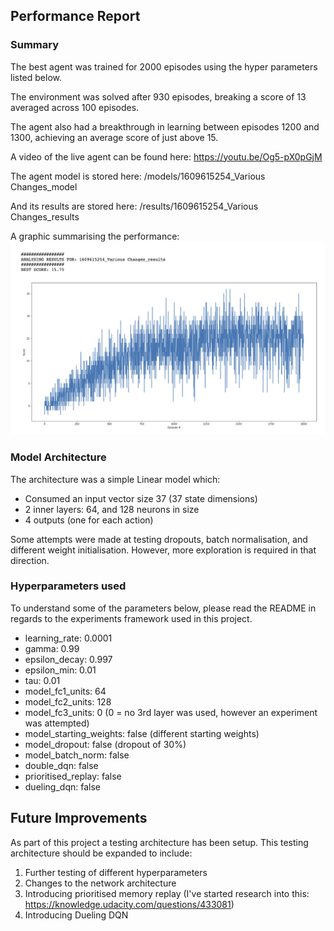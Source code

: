 ## Performance Report

### Summary

The best agent was trained for 2000 episodes using the hyper parameters listed below.

The environment was solved after 930 episodes, breaking a score of 13 averaged across 100 episodes.

The agent also had a breakthrough in learning between episodes 1200 and 1300, achieving an average score of just above 15.

A video of the live agent can be found here:
https://youtu.be/Og5-pX0pGjM

The agent model is stored here:
/models/1609615254_Various Changes_model

And its results are stored here:
/results/1609615254_Various Changes_results

A graphic summarising the performance:
!["Model Results"](https://github.com/aivoric/RL-Navigation-Project/blob/master/model_results.png?raw=true)

### Model Architecture

The architecture was a simple Linear model which:
- Consumed an input vector size 37 (37 state dimensions)
- 2 inner layers: 64, and 128 neurons in size
- 4 outputs (one for each action)

Some attempts were made at testing dropouts, batch normalisation, and different weight initialisation. However, more exploration is required in that direction.

### Hyperparameters used

To understand some of the parameters below, please read the README in regards to the experiments framework used in this project.

- learning_rate: 0.0001
- gamma: 0.99
- epsilon_decay: 0.997
- epsilon_min: 0.01
- tau: 0.01
- model_fc1_units: 64
- model_fc2_units: 128
- model_fc3_units: 0   (0 = no 3rd layer was used, however an experiment was attempted)
- model_starting_weights: false   (different starting weights)
- model_dropout: false     (dropout of 30%)
- model_batch_norm: false
- double_dqn: false
- prioritised_replay: false
- dueling_dqn: false

## Future Improvements

As part of this project a testing architecture has been setup. This testing architecture should be expanded to include:
1. Further testing of different hyperparameters
2. Changes to the network architecture
3. Introducing prioritised memory replay (I've started research into this: https://knowledge.udacity.com/questions/433081)
4. Introducing Dueling DQN